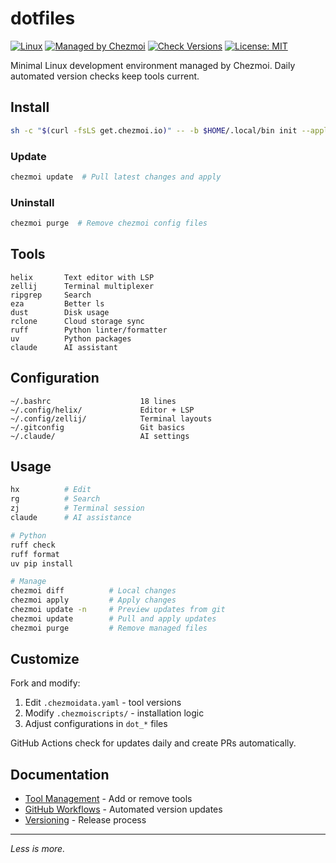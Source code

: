 # dotfiles

[![Linux](https://img.shields.io/badge/platform-linux-blue?logo=linux&logoColor=white)](https://github.com/0xAndrii/dotfiles)
[![Managed by Chezmoi](https://img.shields.io/badge/managed%20by-chezmoi-blueviolet)](https://www.chezmoi.io)
[![Check Versions](https://github.com/0xAndrii/dotfiles/actions/workflows/check-versions.yml/badge.svg)](https://github.com/0xAndrii/dotfiles/actions/workflows/check-versions.yml)
[![License: MIT](https://img.shields.io/badge/License-MIT-yellow.svg)](https://opensource.org/licenses/MIT)

Minimal Linux development environment managed by Chezmoi. Daily automated version checks keep tools current.

## Install

```bash
sh -c "$(curl -fsLS get.chezmoi.io)" -- -b $HOME/.local/bin init --apply 0xAndrii
```

### Update

```bash
chezmoi update  # Pull latest changes and apply
```

### Uninstall

```bash
chezmoi purge  # Remove chezmoi config files
```

## Tools

```
helix       Text editor with LSP
zellij      Terminal multiplexer
ripgrep     Search
eza         Better ls
dust        Disk usage
rclone      Cloud storage sync
ruff        Python linter/formatter
uv          Python packages
claude      AI assistant
```

## Configuration

```
~/.bashrc                    18 lines
~/.config/helix/             Editor + LSP
~/.config/zellij/            Terminal layouts
~/.gitconfig                 Git basics
~/.claude/                   AI settings
```

## Usage

```bash
hx          # Edit
rg          # Search
zj          # Terminal session
claude      # AI assistance

# Python
ruff check
ruff format
uv pip install

# Manage
chezmoi diff          # Local changes
chezmoi apply         # Apply changes
chezmoi update -n     # Preview updates from git
chezmoi update        # Pull and apply updates
chezmoi purge         # Remove managed files
```

## Customize

Fork and modify:

1. Edit `.chezmoidata.yaml` - tool versions
2. Modify `.chezmoiscripts/` - installation logic
3. Adjust configurations in `dot_*` files

GitHub Actions check for updates daily and create PRs automatically.

## Documentation

- [Tool Management](docs/tool-management.md) - Add or remove tools
- [GitHub Workflows](docs/github-workflows.md) - Automated version updates
- [Versioning](docs/versioning.md) - Release process

---

_Less is more._

